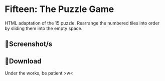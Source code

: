 # **Fifteen: The Puzzle Game**
HTML adaptation of the 15 puzzle. Rearrange the numbered tiles into order by sliding them into the empty space.

## 📸**Screenshot/s**

## 💾**Download**
Under the works, be patient >w<
